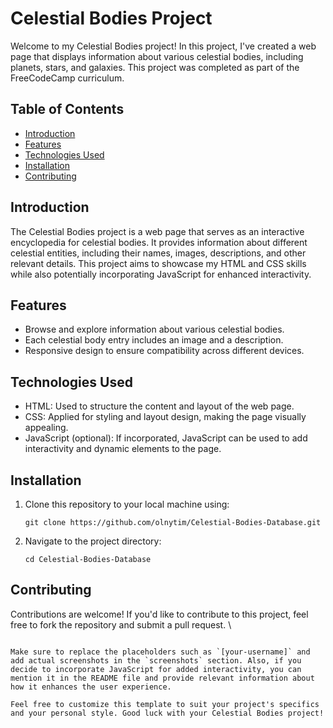 # Celestial Bodies Project

Welcome to my Celestial Bodies project! In this project, I've created a web page that displays information about various celestial bodies, including planets, stars, and galaxies. This project was completed as part of the FreeCodeCamp curriculum.

## Table of Contents

- [Introduction](#introduction)
- [Features](#features)
- [Technologies Used](#technologies-used)
- [Installation](#installation)
- [Contributing](#contributing)

## Introduction

The Celestial Bodies project is a web page that serves as an interactive encyclopedia for celestial bodies. It provides information about different celestial entities, including their names, images, descriptions, and other relevant details. This project aims to showcase my HTML and CSS skills while also potentially incorporating JavaScript for enhanced interactivity.

## Features

- Browse and explore information about various celestial bodies.
- Each celestial body entry includes an image and a description.
- Responsive design to ensure compatibility across different devices.

## Technologies Used

- HTML: Used to structure the content and layout of the web page.
- CSS: Applied for styling and layout design, making the page visually appealing.
- JavaScript (optional): If incorporated, JavaScript can be used to add interactivity and dynamic elements to the page.

## Installation

1. Clone this repository to your local machine using: 
   ```
   git clone https://github.com/olnytim/Celestial-Bodies-Database.git
   ```

2. Navigate to the project directory:
   ```
   cd Celestial-Bodies-Database
   ```

## Contributing

Contributions are welcome! If you'd like to contribute to this project, feel free to fork the repository and submit a pull request.
\
```

Make sure to replace the placeholders such as `[your-username]` and add actual screenshots in the `screenshots` section. Also, if you decide to incorporate JavaScript for added interactivity, you can mention it in the README file and provide relevant information about how it enhances the user experience.

Feel free to customize this template to suit your project's specifics and your personal style. Good luck with your Celestial Bodies project!
